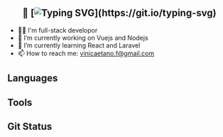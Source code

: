 <div align="center">

## 👋 [![Typing SVG](https://readme-typing-svg.demolab.com?font=&pause=700&color=F7F7F7&multiline=true&width=215&height=25&lines=Hey%2C+Vinicius+here!)](https://git.io/typing-svg)

</div>

- 👨‍💻 I'm full-stack developor
- 🔭 I’m currently working on Vuejs and Nodejs
- 🌱 I’m currently learning React and Laravel
- 📫 How to reach me: vinicaetano.f@gmail.com

## Languages

## Tools

## Git Status



